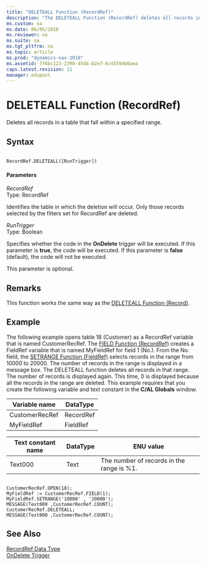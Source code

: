 ```yaml
---
title: "DELETEALL Function (RecordRef)"
description: "The DELETEALL Function (RecordRef) deletes all records in a table that fall within a specified range."
ms.custom: na
ms.date: 06/05/2016
ms.reviewer: na
ms.suite: na
ms.tgt_pltfrm: na
ms.topic: article
ms.prod: "dynamics-nav-2018"
ms.assetid: 7f6bc123-2390-45d4-b2e7-6c45594b6aea
caps.latest.revision: 11
manager: edupont
---
```

# DELETEALL Function (RecordRef)
Deletes all records in a table that fall within a specified range.  
  
## Syntax  
  
```  
  
RecordRef.DELETEALL([RunTrigger])  
```  
  
#### Parameters  
 *RecordRef*  
 Type: RecordRef  
  
 Identifies the table in which the deletion will occur. Only those records selected by the filters set for RecordRef are deleted.  
  
 *RunTrigger*  
 Type: Boolean  
  
 Specifies whether the code in the **OnDelete** trigger will be executed. If this parameter is **true**, the code will be executed. If this parameter is **false** \(default\), the code will not be executed.  
  
 This parameter is optional.  
  
## Remarks  
 This function works the same way as the [DELETEALL Function \(Record\)](DELETEALL-Function--Record-.md).  
  
## Example  
 The following example opens table 18 \(Customer\) as a RecordRef variable that is named CustomerRecRef. The [FIELD Function \(RecordRef\)](FIELD-Function--RecordRef-.md) creates a FieldRef variable that is named MyFieldRef for field 1 \(No.\). From the No. field, the [SETRANGE Function \(FieldRef\)](SETRANGE-Function--FieldRef-.md) selects records in the range from 10000 to 20000. The number of records in the range is displayed in a message box. The DELETEALL function deletes all records in that range. The number of records is displayed again. This time, 0 is displayed because all the records in the range are deleted. This example requires that you create the following variable and text constant in the **C/AL Globals** window.  
  
|Variable name|DataType|  
|-------------------|--------------|  
|CustomerRecRef|RecordRef|  
|MyFieldRef|FieldRef|  
  
|Text constant name|DataType|ENU value|  
|------------------------|--------------|---------------|  
|Text000|Text|The number of records in the range is %1.|  
  
```  
  
CustomerRecRef.OPEN(18);  
MyFieldRef := CustomerRecRef.FIELD(1);  
MyFieldRef.SETRANGE('10000' , '20000');  
MESSAGE(Text000 ,CustomerRecRef.COUNT);  
CustomerRecRef.DELETEALL;  
MESSAGE(Text000 ,CustomerRecRef.COUNT);  
```  
  
## See Also  
 [RecordRef Data Type](RecordRef-Data-Type.md)   
 [OnDelete Trigger](OnDelete-Trigger.md)